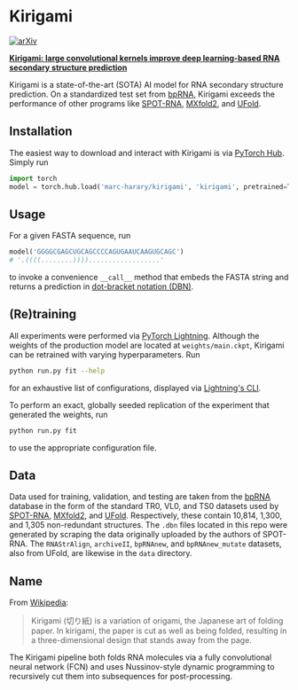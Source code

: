 # Kirigami

[![arXiv](https://img.shields.io/badge/arXiv-2406.02381-b31b1b.svg)](https://arxiv.org/abs/2406.02381)

[**Kirigami: large convolutional kernels improve deep learning-based RNA secondary structure prediction**](https://arxiv.org/abs/2406.02381)

Kirigami is a state-of-the-art (SOTA) AI model for RNA secondary structure prediction. On a standardized test set from [bpRNA](https://bprna.cgrb.oregonstate.edu/), Kirigami exceeds the performance of other programs like [SPOT-RNA](https://github.com/jaswindersingh2/SPOT-RNA), [MXfold2](https://github.com/mxfold/mxfold2), and [UFold](https://github.com/uci-cbcl/UFold). 


## Installation

The easiest way to download and interact with Kirigami is via [PyTorch Hub](https://pytorch.org/hub/). Simply run
```python
import torch
model = torch.hub.load('marc-harary/kirigami', 'kirigami', pretrained=True)
```

## Usage

For a given FASTA sequence, run
```python
model('GGGGCGAGCUGCAGCCCCAGUGAAUCAAGUGCAGC')
# '.((((........))))..................'
```
to invoke a convenience `__call__` method that embeds the FASTA string and returns a prediction in [dot-bracket notation (DBN)](https://gensoft.pasteur.fr/docs/ViennaRNA/2.4.14/rna_structure_notations.html#:~:text=Structure%20(WUSS)%20notation-,Dot%2DBracket%20Notation%20(a.k.a.%20Dot%2DParenthesis%20Notation),and%20unpaired%20nucleotides%20by%20dots%20.%20.).

## (Re)training

All experiments were performed via [PyTorch Lightning](https://lightning.ai/docs/pytorch/stable). Although the weights of the production model are located at `weights/main.ckpt`, Kirigami can be retrained with varying hyperparameters. Run 
```bash
python run.py fit --help
```
for an exhaustive list of configurations, displayed via [Lightning's CLI](https://lightning.ai/docs/pytorch/stable/api/lightning.pytorch.cli.LightningCLI.html#lightning.pytorch.cli.LightningCLI).

To perform an exact, globally seeded replication of the experiment that generated the weights, run
```bash
python run.py fit
```
to use the appropriate configuration file.

## Data

Data used for training, validation, and testing are taken from the [bpRNA](https://bprna.cgrb.oregonstate.edu/) database in the form of the standard TR0, VL0, and TS0 datasets used by [SPOT-RNA](https://github.com/jaswindersingh2/SPOT-RNA), [MXfold2](https://github.com/mxfold/mxfold2), and [UFold](https://github.com/uci-cbcl/UFold). Respectively, these contain 10,814, 1,300, and 1,305 non-redundant structures. The `.dbn` files located in this repo were generated by scraping the data originally uploaded by the authors of SPOT-RNA. The `RNAStrAlign`, `archiveII`, `bpRNAnew`, and `bpRNAnew_mutate` datasets, also from UFold, are likewise in the `data` directory.

## Name
From [Wikipedia](https://en.wikipedia.org/wiki/Kirigami):

> Kirigami (切り紙) is a variation of origami, the Japanese art of folding paper. In kirigami, the paper is cut as well as being folded, resulting in a three-dimensional design that stands away from the page.

The Kirigami pipeline both folds RNA molecules via a fully convolutional neural network (FCN) and uses Nussinov-style dynamic programming to recursively cut them into subsequences for post-processing.
